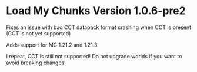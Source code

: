 # Load My Chunks Version 1.0.6-pre2

Fixes an issue with bad CCT datapack format crashing when CCT is present (CCT is not yet supported)

Adds support for MC 1.21.2 and 1.21.3

I repeat, CCT is still not supported! Do not upgrade worlds if you want to avoid breaking changes!